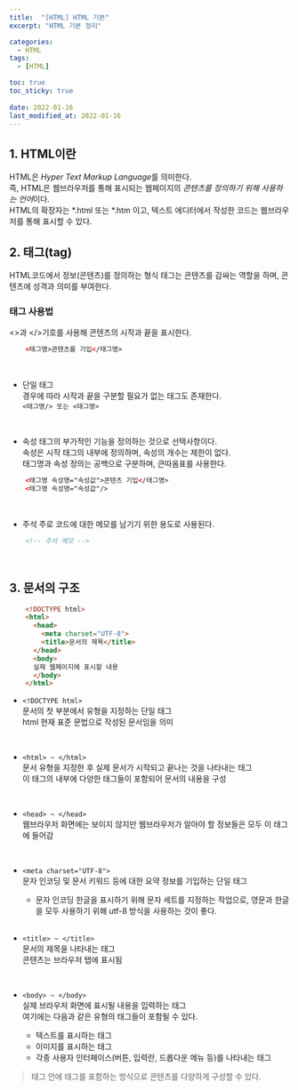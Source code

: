 ```yaml
---
title:  "[HTML] HTML 기본"
excerpt: "HTML 기본 정리"

categories:
  - HTML
tags:
  - [HTML]

toc: true
toc_sticky: true
 
date: 2022-01-16
last_modified_at: 2022-01-16
---
```

## 1️. HTML이란
HTML은 <em>Hyper Text Markup Language</em>를 의미한다.<br>
즉, HTML은 웹브라우저를 통해 표시되는 웹페이지의 <em>콘텐츠를 정의하기 위해 사용하는 언어</em>이다.<br>
HTML의 확장자는 *.html 또는 *.htm 이고, 텍스트 에디터에서 작성한 코드는 웹브라우저를 통해 표시할 수 있다.
<br>

## 2️. 태그(tag)
HTML코드에서 정보(콘텐츠)를 정의하는 형식
태그는 콘텐츠를 감싸는 역할을 하며, 콘텐츠에 성격과 의미를 부여한다.

### 태그 사용법
<>과 </>기호를 사용해 콘텐츠의 시작과 끝을 표시한다.

```html
    <태그명>콘텐츠를 기입</태그명>
```
<br>

- 단일 태그<br>
경우에 따라 시작과 끝을 구분할 필요가 없는 태그도 존재한다.<br>
`<태그명/> 또는 <태그명>`
<br>

- 속성
태그의 부가적인 기능을 정의하는 것으로 선택사항이다.<br>
속성은 시작 태그의 내부에 정의하며, 속성의 개수는 제한이 없다.<br>
태그명과 속성 정의는 공백으로 구분하며, 큰따옴표를 사용한다.

```html
    <태그명 속성명="속성값">콘텐츠 기입</태그명>
    <태그명 속성명="속성값"/>
```
<br>

- 주석
주로 코드에 대한 메모를 남기기 위한 용도로 사용된다.

```html
    <!-- 주석 메모 -->
```
<br>

## 3️. 문서의 구조

```html
    <!DOCTYPE html>
    <html>
      <head>
        <meta charset="UTF-8">
        <title>문서의 제목</title>
      </head>
      <body>
      실제 웹페이지에 표시할 내용
      </body>
    </html>
```
- `<!DOCTYPE html>`<br>
문서의 첫 부분에서 유형을 지정하는 단일 태그<br>
html 현재 표준 문법으로 작성된 문서임을 의미
<br>

- `<html> ~ </html>`<br>
문서 유형을 지정한 후 실제 문서가 시작되고 끝나는 것을 나타내는 태그<br>
이 태그의 내부에 다양한 태그들이 포함되어 문서의 내용을 구성
<br>

- `<head> ~ </head>`<br>
웹브라우저 화면에는 보이지 않지만 웹브라우저가 알아야 할 정보들은 모두 이 태그에 들어감
<br>

- `<meta charset="UTF-8">`<br>
문자 인코딩 및 문서 키워드 등에 대한 요약 정보를 기입하는 단일 태그

  - 문자 인코딩
  한글을 표시하기 위해 문자 세트를 지정하는 작업으로, 영문과 한글을 모두 사용하기 위해 utf-8 방식을 사용하는 것이 좋다.
<br><br>

- `<title> ~ </title>`<br>
문서의 제목을 나타내는 태그<br>
콘텐츠는 브라우저 탭에 표시됨
<br>

- `<body> ~ </body>`<br>
실제 브라우저 화면에 표시될 내용을 입력하는 태그<br>
여기에는 다음과 같은 유형의 태그들이 포함될 수 있다.

  - 텍스트를 표시하는 태그
  - 이미지를 표시하는 태그
  - 각종 사용자 인터페이스(버튼, 입력란, 드롭다운 메뉴 등)를 나타내는 태그

> 태그 안에 태그를 포함하는 방식으로 콘텐츠를 다양하게 구성할 수 있다.